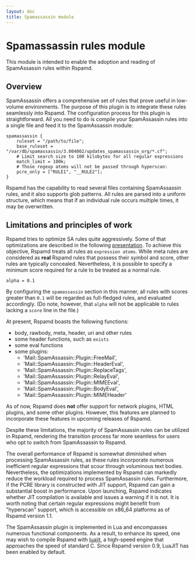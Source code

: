 ```yaml
---
layout: doc
title: Spamassassin module
---
```

# Spamassassin rules module

This module is intended to enable the adoption and reading of SpamAssassin rules within Rspamd.

## Overview

SpamAssassin offers a comprehensive set of rules that prove useful in low-volume environments. 
The purpose of this plugin is to integrate these rules seamlessly into Rspamd. The configuration 
process for this plugin is straightforward. All you need to do is compile your SpamAssassin rules 
into a single file and feed it to the SpamAssassin module:

~~~ucl
spamassassin {
	ruleset = "/path/to/file";
	base_ruleset = "/var/db/spamassassin/3.004002/updates_spamassassin_org/*.cf";
	# Limit search size to 100 kilobytes for all regular expressions
	match_limit = 100k;
	# Those regexp atoms will not be passed through hyperscan:
	pcre_only = ["RULE1", "__RULE2"];
}
~~~

Rspamd has the capability to read several files containing SpamAssassin rules, and it 
also supports glob patterns. All rules are parsed into a uniform structure, which means 
that if an individual rule occurs multiple times, it may be overwritten.

## Limitations and principles of work

Rspamd tries to optimize SA rules quite aggressively. Some of that optimizations
are described in the following [presentation](http://highsecure.ru/ast-rspamd.pdf).
To achieve this objective, Rspamd treats all rules as `expression atoms`. While meta 
rules are considered as **real** Rspamd rules that possess their symbol and score, 
other rules are typically concealed. Nevertheless, it is possible to specify a minimum 
score required for a rule to be treated as a normal rule.

    alpha = 0.1

By configuring the `spamassassin` section in this manner, all rules with scores greater 
than `0.1` will be regarded as full-fledged rules, and evaluated accordingly. (Do note, 
however, that `alpha` will not be applicable to rules lacking a `score` line in the file.)

At present, Rspamd boasts the following functions:

* body, rawbody, meta, header, uri and other rules
* some header functions, such as `exists`
* some eval functions
* some plugins:
    + 'Mail::SpamAssassin::Plugin::FreeMail',
    + 'Mail::SpamAssassin::Plugin::HeaderEval',
    + 'Mail::SpamAssassin::Plugin::ReplaceTags',
    + 'Mail::SpamAssassin::Plugin::RelayEval',
    + 'Mail::SpamAssassin::Plugin::MIMEEval',
    + 'Mail::SpamAssassin::Plugin::BodyEval',
    + 'Mail::SpamAssassin::Plugin::MIMEHeader'

As of now, Rspamd does **not** offer support for network plugins, HTML plugins, and some other plugins. 
However, this features are planned  to incorporate these features in upcoming releases of Rspamd.

Despite these limitations, the majority of SpamAssassin rules can be utilized in Rspamd, 
rendering the transition process far more seamless for users who opt to switch from SpamAssassin to Rspamd.

The overall performance of Rspamd is somewhat diminished when processing SpamAssassin rules, 
as these rules incorporate numerous inefficient regular expressions that scour through voluminous 
text bodies. Nevertheless, the optimizations implemented by Rspamd can markedly reduce the workload 
required to process SpamAssassin rules. Furthermore, if the PCRE library is constructed with 
JIT support, Rspamd can gain a substantial boost in performance. Upon launching, Rspamd indicates 
whether JIT compilation is available and issues a warning if it is not. It is worth noting that certain 
regular expressions might benefit from "hyperscan" support, which is accessible on x86_64 platforms 
as of Rspamd version 1.1.

The SpamAssassin plugin is implemented in Lua and encompasses numerous functional components. 
As a result, to enhance its speed, one may wish to compile Rspamd with [luajit](http://luajit.org), 
a high-speed engine that approaches the speed of standard C. Since Rspamd version 0.9, LuaJIT has been 
enabled by default.
